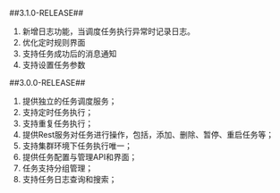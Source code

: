 ##3.1.0-RELEASE##
1. 新增日志功能，当调度任务执行异常时记录日志。
2. 优化定时规则界面
3. 支持任务成功后的消息通知
4. 支持设置任务参数

##3.0.0-RELEASE##
1.	提供独立的任务调度服务；
2.	支持定时任务执行；
3.	支持重复任务执行；
4.	提供Rest服务对任务进行操作，包括，添加、删除、暂停、重启任务等；
5.	支持集群环境下任务执行唯一；
6.	提供任务配置与管理API和界面；
7.	任务支持分组管理；
8.	支持任务日志查询和搜索；
